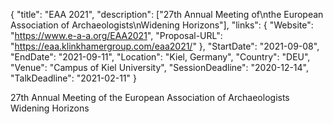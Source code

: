 {
  "title": "EAA 2021",
  "description": ["27th Annual Meeting of\nthe European Association of Archaeologists\nWidening Horizons"],
  "links": {
    "Website": "https://www.e-a-a.org/EAA2021",
    "Proposal-URL": "https://eaa.klinkhamergroup.com/eaa2021/"
  },
  "StartDate": "2021-09-08",
  "EndDate": "2021-09-11",
  "Location": "Kiel, Germany",
  "Country": "DEU",
  "Venue": "Campus of Kiel University",
  "SessionDeadline": "2020-12-14",
  "TalkDeadline": "2021-02-11"
}

<!-- Generated by csv2md.R – do not edit by hand -->

27th Annual Meeting of
the European Association of Archaeologists
Widening Horizons